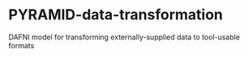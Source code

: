 # PYRAMID-data-transformation
DAFNI model for transforming externally-supplied data to tool-usable formats
